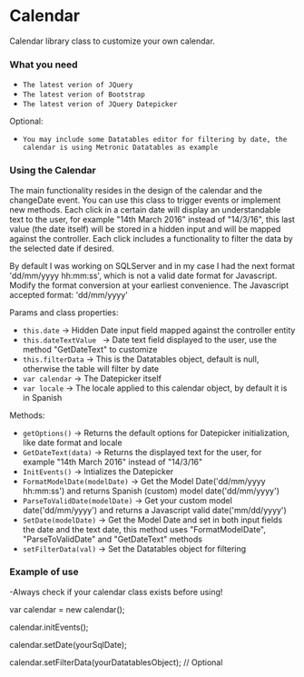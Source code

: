 # Calendar
Calendar library class to customize your own calendar.

### What you need
* ```The latest verion of JQuery```
* ```The latest verion of Bootstrap ```
* ```The latest verion of JQuery Datepicker ```

Optional:
* ```You may include some Datatables editor for filtering by date, the calendar is using Metronic Datatables as example```

### Using the Calendar
The main functionality resides in the design of the calendar and the changeDate event. You can use this class to trigger events or implement new methods. Each click in a certain date will display an understandable text to the user, for example "14th March 2016" instead of "14/3/16", this last value (the date itself) will be stored in a hidden input and will be mapped against the controller. Each click includes a functionality to filter the data by the selected date if desired.

By default I was working on SQLServer and in my case I had the next format 'dd/mm/yyyy hh:mm:ss', which is not a valid date format for Javascript. Modify the format conversion at your earliest convenience. The Javascript accepted format: 'dd/mm/yyyy'

Params and class properties:
* ```this.date``` -> Hidden Date input field mapped against the controller entity
* ```this.dateTextValue ``` -> Date text field displayed to the user, use the method "GetDateText" to customize
* ```this.filterData``` -> This is the Datatables object, default is null, otherwise the table will filter by date
* ```var calendar``` -> The Datepicker itself
* ```var locale``` -> The locale applied to this calendar object, by default it is in Spanish

Methods:
* ```getOptions()``` -> Returns the default options for Datepicker initialization, like date format and locale
* ```GetDateText(data)``` -> Returns the displayed text for the user, for example "14th March 2016" instead of "14/3/16"
* ```InitEvents()``` -> Intializes the Datepicker
* ```FormatModelDate(modelDate)``` -> Get the Model Date('dd/mm/yyyy hh:mm:ss') and returns Spanish (custom) model date('dd/mm/yyyy')
* ```ParseToValidDate(modelDate)``` -> Get your custom model date('dd/mm/yyyy') and returns a Javascript valid date('mm/dd/yyyy')
* ```SetDate(modelDate)``` -> Get the Model Date and set in both input fields the date and the text date, this method uses "FormatModelDate", "ParseToValidDate" and "GetDateText" methods
* ```setFilterData(val)``` -> Set the Datatables object for filtering

### Example of use
-Always check if your calendar class exists before using!

var calendar = new calendar();

calendar.initEvents();

calendar.setDate(yourSqlDate);

calendar.setFilterData(yourDatatablesObject); // Optional
